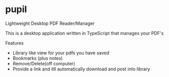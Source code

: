# pupil
Lightweight Desktop PDF Reader/Manager

This is a desktop application written in TypeScript that manages your PDF's

Features
- Library like view for your pdfs you have saved
- Bookmarks (plus notes)
- Remove/Delete(off computer)
- Provide a link and itll automatically download and post into library
